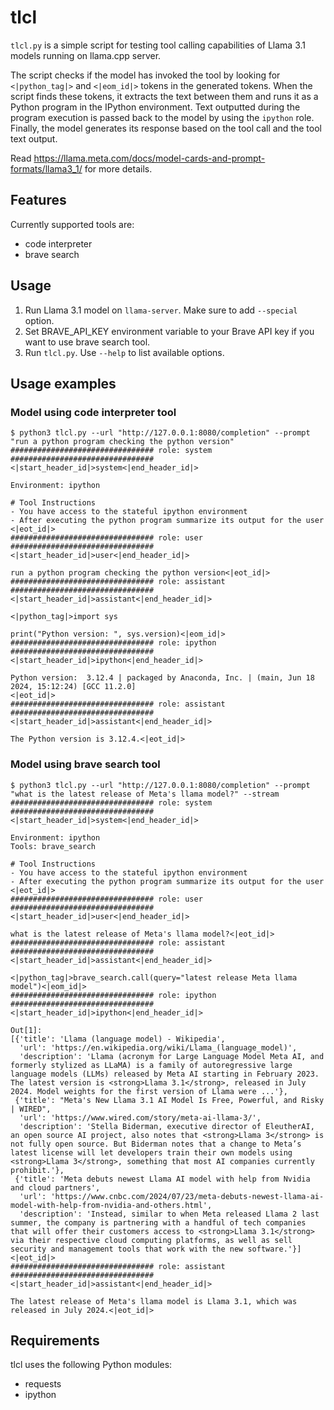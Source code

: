 # tlcl
`tlcl.py` is a simple script for testing tool calling capabilities of Llama 3.1 models running on llama.cpp server.

The script checks if the model has invoked the tool by looking for `<|python_tag|>` and `<|eom_id|>` tokens in the generated tokens.
When the script finds these tokens, it extracts the text between them and runs it as a Python program in the IPython environment.
Text outputted during the program execution is passed back to the model by using the `ipython` role.
Finally, the model generates its response based on the tool call and the tool text output.

Read https://llama.meta.com/docs/model-cards-and-prompt-formats/llama3_1/ for more details.

## Features

Currently supported tools are:
* code interpreter
* brave search

## Usage

1. Run Llama 3.1 model on `llama-server`. Make sure to add `--special` option.
2. Set BRAVE_API_KEY environment variable to your Brave API key if you want to use brave search tool.
3. Run `tlcl.py`. Use `--help` to list available options. 

## Usage examples

### Model using code interpreter tool

```
$ python3 tlcl.py --url "http://127.0.0.1:8080/completion" --prompt "run a python program checking the python version"
################################ role: system     ################################
<|start_header_id|>system<|end_header_id|>

Environment: ipython

# Tool Instructions
- You have access to the stateful ipython environment
- After executing the python program summarize its output for the user
<|eot_id|>
################################ role: user       ################################
<|start_header_id|>user<|end_header_id|>

run a python program checking the python version<|eot_id|>
################################ role: assistant  ################################
<|start_header_id|>assistant<|end_header_id|>

<|python_tag|>import sys

print("Python version: ", sys.version)<|eom_id|>
################################ role: ipython    ################################
<|start_header_id|>ipython<|end_header_id|>

Python version:  3.12.4 | packaged by Anaconda, Inc. | (main, Jun 18 2024, 15:12:24) [GCC 11.2.0]
<|eot_id|>
################################ role: assistant  ################################
<|start_header_id|>assistant<|end_header_id|>

The Python version is 3.12.4.<|eot_id|>
```

### Model using brave search tool

```
$ python3 tlcl.py --url "http://127.0.0.1:8080/completion" --prompt "what is the latest release of Meta's llama model?" --stream
################################ role: system     ################################
<|start_header_id|>system<|end_header_id|>

Environment: ipython
Tools: brave_search

# Tool Instructions
- You have access to the stateful ipython environment
- After executing the python program summarize its output for the user
<|eot_id|>
################################ role: user       ################################
<|start_header_id|>user<|end_header_id|>

what is the latest release of Meta's llama model?<|eot_id|>
################################ role: assistant  ################################
<|start_header_id|>assistant<|end_header_id|>

<|python_tag|>brave_search.call(query="latest release Meta llama model")<|eom_id|>
################################ role: ipython    ################################
<|start_header_id|>ipython<|end_header_id|>

Out[1]: 
[{'title': 'Llama (language model) - Wikipedia',
  'url': 'https://en.wikipedia.org/wiki/Llama_(language_model)',
  'description': 'Llama (acronym for Large Language Model Meta AI, and formerly stylized as LLaMA) is a family of autoregressive large language models (LLMs) released by Meta AI starting in February 2023. The latest version is <strong>Llama 3.1</strong>, released in July 2024. Model weights for the first version of Llama were ...'},
 {'title': "Meta's New Llama 3.1 AI Model Is Free, Powerful, and Risky | WIRED",
  'url': 'https://www.wired.com/story/meta-ai-llama-3/',
  'description': 'Stella Biderman, executive director of EleutherAI, an open source AI project, also notes that <strong>Llama 3</strong> is not fully open source. But Biderman notes that a change to Meta’s latest license will let developers train their own models using <strong>Llama 3</strong>, something that most AI companies currently prohibit.'},
 {'title': 'Meta debuts newest Llama AI model with help from Nvidia and cloud partners',
  'url': 'https://www.cnbc.com/2024/07/23/meta-debuts-newest-llama-ai-model-with-help-from-nvidia-and-others.html',
  'description': 'Instead, similar to when Meta released Llama 2 last summer, the company is partnering with a handful of tech companies that will offer their customers access to <strong>Llama 3.1</strong> via their respective cloud computing platforms, as well as sell security and management tools that work with the new software.'}]
<|eot_id|>
################################ role: assistant  ################################
<|start_header_id|>assistant<|end_header_id|>

The latest release of Meta's llama model is Llama 3.1, which was released in July 2024.<|eot_id|>
```

## Requirements
tlcl uses the following Python modules:
* requests
* ipython

